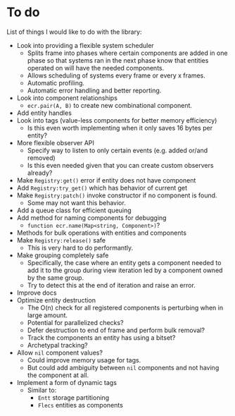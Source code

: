 # To do

List of things I would like to do with the library:

- Look into providing a flexible system scheduler
  - Splits frame into phases where certain components are added in one phase so
  that systems ran in the next phase know that entities operated on will have
  the needed components.
  - Allows scheduling of systems every frame or every x frames.
  - Automatic profiling.
  - Automatic error handling and better reporting.
- Look into component relationships
  - `ecr.pair(A, B)` to create new combinational component.
- Add entity handles
- Look into tags (value-less components for better memory efficiency)
  - Is this even worth implementing when it only saves 16 bytes per entity?
- More flexible observer API
  - Specify way to listen to only certain events (e.g. added or/and removed)
  - Is this even needed given that you can create custom observers already?
- Make `Registry:get()` error if entity does not have component
- Add `Registry:try_get()` which has behavior of current get
- Make `Registry:patch()` invoke constructor if no component is found.
  - Some may not want this behavior.
- Add a queue class for efficient queuing
- Add method for naming components for debugging
  - `function ecr.name(Map<string, Component>)`?
- Methods for bulk operations with entities and components
- Make `Registry:release()` safe
  - This is very hard to do performantly.
- Make grouping completely safe
  - Specifically, the case where an entity gets a component needed to add
  it to the group during view iteration led by a component owned by the same
  group.
  - Try to detect this at the end of iteration and raise an error.
- Improve docs
- Optimize entity destruction
  - The O(n) check for all registered components is perturbing when in large
  amount.
  - Potential for parallelized checks?
  - Defer destruction to end of frame and perform bulk removal?
  - Track the components an entity has using a bitset?
  - Archetypal tracking?
- Allow `nil` component values?
  - Could improve memory usage for tags.
  - But could add ambiguity between `nil` components and not having the component
  at all.
- Implement a form of dynamic tags
  - Similar to:
    - `Entt` storage partitioning
    - `Flecs` entities as components
